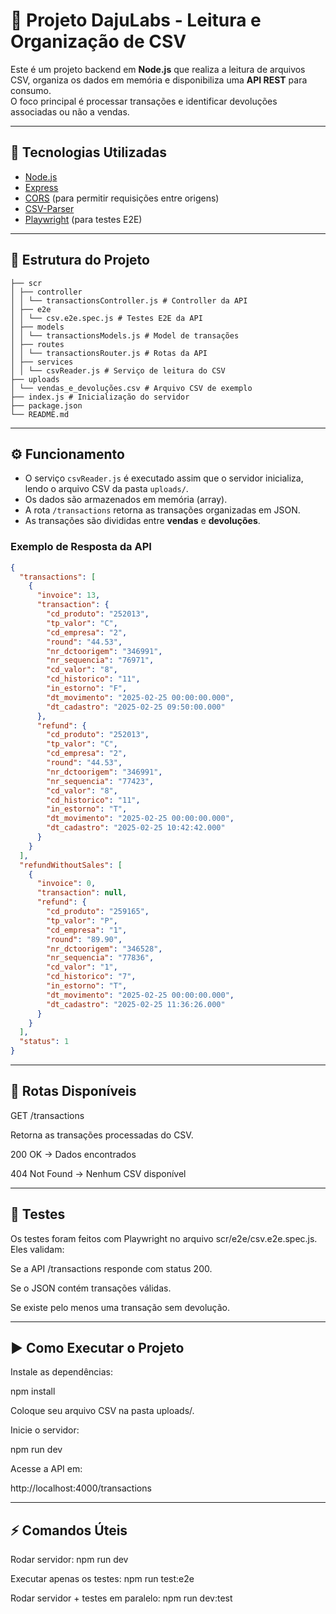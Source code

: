 # 📌 Projeto DajuLabs - Leitura e Organização de CSV

Este é um projeto backend em **Node.js** que realiza a leitura de arquivos CSV, organiza os dados em memória e disponibiliza uma **API REST** para consumo.  
O foco principal é processar transações e identificar devoluções associadas ou não a vendas.

---

## 🚀 Tecnologias Utilizadas

- [Node.js](https://nodejs.org/)  
- [Express](https://expressjs.com/)
- [CORS](https://www.npmjs.com/package/cors) (para permitir requisições entre origens)   
- [CSV-Parser](https://www.npmjs.com/package/csv-parser)  
- [Playwright](https://playwright.dev/) (para testes E2E)

---

## 📂 Estrutura do Projeto
```
├── scr
│ ├── controller
│ │ └── transactionsController.js # Controller da API
│ ├── e2e
│ │ └── csv.e2e.spec.js # Testes E2E da API
│ ├── models
│ │ └── transactionsModels.js # Model de transações
│ ├── routes
│ │ └── transactionsRouter.js # Rotas da API
│ ├── services
│ │ └── csvReader.js # Serviço de leitura do CSV
├── uploads
│ └── vendas_e_devoluções.csv # Arquivo CSV de exemplo
├── index.js # Inicialização do servidor
├── package.json
└── README.md
```

---

## ⚙️ Funcionamento

- O serviço `csvReader.js` é executado assim que o servidor inicializa, lendo o arquivo CSV da pasta `uploads/`.  
- Os dados são armazenados em memória (array).  
- A rota `/transactions` retorna as transações organizadas em JSON.  
- As transações são divididas entre **vendas** e **devoluções**.  

### Exemplo de Resposta da API

```json
{
  "transactions": [
    {
      "invoice": 13,
      "transaction": {
        "cd_produto": "252013",
        "tp_valor": "C",
        "cd_empresa": "2",
        "round": "44.53",
        "nr_dctoorigem": "346991",
        "nr_sequencia": "76971",
        "cd_valor": "8",
        "cd_historico": "11",
        "in_estorno": "F",
        "dt_movimento": "2025-02-25 00:00:00.000",
        "dt_cadastro": "2025-02-25 09:50:00.000"
      },
      "refund": {
        "cd_produto": "252013",
        "tp_valor": "C",
        "cd_empresa": "2",
        "round": "44.53",
        "nr_dctoorigem": "346991",
        "nr_sequencia": "77423",
        "cd_valor": "8",
        "cd_historico": "11",
        "in_estorno": "T",
        "dt_movimento": "2025-02-25 00:00:00.000",
        "dt_cadastro": "2025-02-25 10:42:42.000"
      }
    }
  ],
  "refundWithoutSales": [
    {
      "invoice": 0,
      "transaction": null,
      "refund": {
        "cd_produto": "259165",
        "tp_valor": "P",
        "cd_empresa": "1",
        "round": "89.90",
        "nr_dctoorigem": "346528",
        "nr_sequencia": "77836",
        "cd_valor": "1",
        "cd_historico": "7",
        "in_estorno": "T",
        "dt_movimento": "2025-02-25 00:00:00.000",
        "dt_cadastro": "2025-02-25 11:36:26.000"
      }
    }
  ],
  "status": 1
}
```
---

## 📡 Rotas Disponíveis

GET /transactions

Retorna as transações processadas do CSV.

200 OK → Dados encontrados

404 Not Found → Nenhum CSV disponível

---

## 🧪 Testes

Os testes foram feitos com Playwright no arquivo scr/e2e/csv.e2e.spec.js.
Eles validam:

Se a API /transactions responde com status 200.

Se o JSON contém transações válidas.

Se existe pelo menos uma transação sem devolução.

---

## ▶️ Como Executar o Projeto

Instale as dependências:

npm install


Coloque seu arquivo CSV na pasta uploads/.

Inicie o servidor:

npm run dev


Acesse a API em:

http://localhost:4000/transactions

---

## ⚡ Comandos Úteis

Rodar servidor: npm run dev

Executar apenas os testes: npm run test:e2e

Rodar servidor + testes em paralelo: npm run dev:test